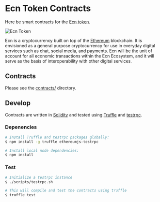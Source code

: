 # Ecn Token Contracts

Here be smart contracts for the [Ecn token][ecn token].

![Ecn Token](ecn.png)

Ecn is a cryptocurrency built on top of the [Ethereum][ethereum] blockchain.
It is envisioned as a general purpose cryptocurrency for use in everyday digital services such as chat, social media, and payments.
Ecn will be the unit of account for all economic transactions within the Ecn Ecosystem,
and it will serve as the basis of interoperability with other digital services.

## Contracts

Please see the [contracts/](contracts) directory.

## Develop

Contracts are written in [Solidity][solidity] and tested using [Truffle][truffle] and [testrpc][testrpc].

### Depenencies

```bash
# Install Truffle and testrpc packages globally:
$ npm install -g truffle ethereumjs-testrpc

# Install local node dependencies:
$ npm install
```

### Test

```bash
# Initialize a testrpc instance
$ ./scripts/testrpc.sh

# This will compile and test the contracts using truffle
$ truffle test

```

[ecn token]: https://ecn.tikteck.com
[ethereum]: https://www.ethereum.org/

[solidity]: https://solidity.readthedocs.io/en/develop/
[truffle]: http://truffleframework.com/
[testrpc]: https://github.com/ethereumjs/testrpc

[docker compose]: https://docs.docker.com/compose/
